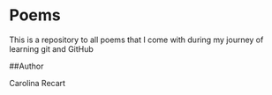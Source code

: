 # Poems 

This is a repository to all poems that I come with during my journey of learning git and GitHub

##Author

Carolina Recart 
